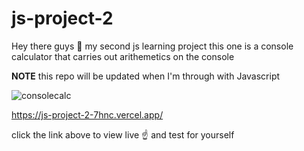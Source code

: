 # js-project-2
 Hey there guys 👋 my second js learning project
 this one is a console calculator that carries out arithemetics  on the console

 **NOTE** this repo will be updated when I'm through with Javascript
 

 ![consolecalc](https://i.giphy.com/media/v1.Y2lkPTc5MGI3NjExa3ZlM3VwczdhazE5YjNkODJtaXJ3c3p0ZXR0M2QyZWtocms4enNsdSZlcD12MV9pbnRlcm5hbF9naWZfYnlfaWQmY3Q9Zw/YkroKHxSHWRHMAxRfz/giphy.gif)

 https://js-project-2-7hnc.vercel.app/

 click the link above to view live ☝️ and test for yourself
